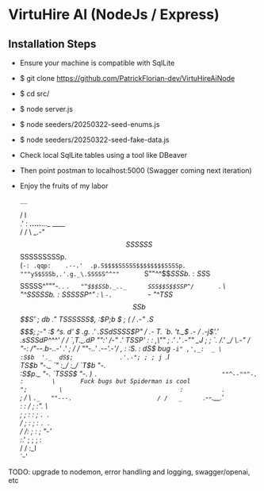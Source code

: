 # VirtuHire AI (NodeJs / Express)

## Installation Steps
* Ensure your machine is compatible with SqlLite
* $ git clone https://github.com/PatrickFlorian-dev/VirtuHireAiNode
* $ cd src/
* $ node server.js
* $ node seeders/20250322-seed-enums.js
* $ node seeders/20250322-seed-fake-data.js
* Check local SqlLite tables using a tool like DBeaver
* Then point postman to localhost:5000 (Swagger coming next iteration)
* Enjoy the fruits of my labor


      __                                                      
     /  l                                                     
   .'   :               __.....__..._  ____                   
  /  /   \          _.-" $$SSSSSS$$SSSSSSSSSp.                
 (`-: .qqp:    .--.'  .p.S$$$$SSSSS$$$$$$$$SSSSp.             
  """yS$SSSb,.'.g._\.SSSSS^^""       `S""^^$$$SSSb.           
    :SS$S$$$$SSSSS^"""-. _.            `.   "^$$$SSb._.._     
    SSS$$S$$SSP^/       `.               \     "^$SSS$$SSb.   
    :SSSS$SP^" :          \  `-.          `-      "^TSS$$SSb  
     $$$$S'    ;          db               ."        TSSSSSS$,
     :$$P      ;$b        $ ;    (        /   .-"   .S$$$$$$$;
       ;-"     :$ ^s.    d' $           .g. .'    .SSdSSSS$P" 
      /     .-  T.  `b. 't._$ .- / __.-j$'.'   .sSSSdP^^^'    
     /  /      `,T._.dP   "":'  /-"   .'       TSSP'          
    :  :         ,\""       ; .'    .'      .-""              
   _J  ;         ; `.      /.'    _/    \.-"                  
  /  "-:        /"--.b-..-'     .'       ;                    
 /     /  ""-..'            .--'.-'/  ,  :                    
:S.   :     dS$ bug         `-i" ,',_:  _ \                   
:S$b  '._  dS$;             .'.-"; ; ; j `.l                  
 TS$b          "-._         `"  :_/ :_/                       
  `T$b             "-._                                       
    :S$p._             "-.                                    
     `TSSS$ "-.     )     `.                                  
        ""^--""^-. :        \       Fuck bugs but Spiderman is cool                           
                  ";         \                                
                  :           `._                             
                  ; /    \ `._   ""---.                       
                 / /   _      `.--.__.'                       
                : :   / ;  :".  \                             
                ; ;  :  :  ;  `. `.                           
               /  ;  :   ; :    `. `.                         
              /  /:  ;   :  ;     "-'                         
             :_.' ;  ;    ; :                                 
                 /  /     :_l                                 
                 `-'


TODO: upgrade to nodemon, error handling and logging, swagger/openai, etc